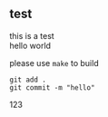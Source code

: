 ## test

this is a test<br>
hello world

please use ``make`` to build<br>

```
git add .
git commit -m "hello"

```
123